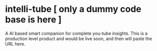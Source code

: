 # intelli-tube [ only a dummy code base is here ]
A AI based smart companion for complete you-tube insights.
This is a production level product and would be live soon, and then will paste the URL here.
